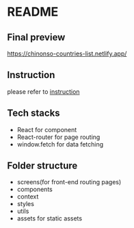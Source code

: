 # README

## Final preview

https://chinonso-countries-list.netlify.app/

## Instruction

please refer to [instruction](Instruction)

## Tech stacks

- React for component
- React-router for page routing
- window.fetch for data fetching

## Folder structure

- screens(for front-end routing pages)
- components
- context
- styles
- utils
- assets
  for static assets
